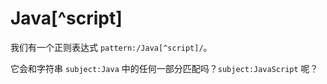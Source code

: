 # Java[^script]

我们有一个正则表达式 `pattern:/Java[^script]/`。

它会和字符串 `subject:Java` 中的任何一部分匹配吗？`subject:JavaScript` 呢？
